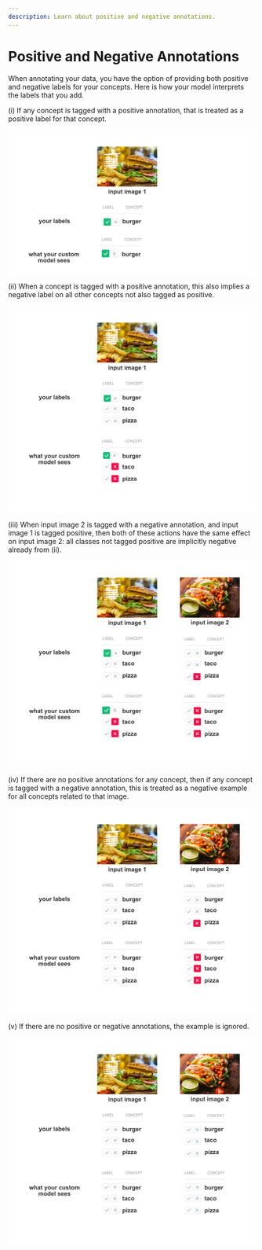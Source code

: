 ```yaml
---
description: Learn about positive and negative annotations.
---
```


# Positive and Negative Annotations

When annotating your data, you have the option of providing both positive and negative labels for your concepts. Here is how your model interprets the labels that you add.

\(i\) If any concept is tagged with a positive annotation, that is treated as a positive label for that concept.

![](../../.gitbook/assets/annotation_i.jpg)

\(ii\) When a concept is tagged with a positive annotation, this also implies a negative label on all other concepts not also tagged as positive.

![](../../.gitbook/assets/annotation_ii.jpg)

\(iii\) When input image 2 is tagged with a negative annotation, and input image 1 is tagged positive, then both of these actions have the same effect on input image 2: all classes not tagged positive are implicitly negative already from \(ii\).

![](../../.gitbook/assets/annotation_iii.jpg)

\(iv\) If there are no positive annotations for any concept, then if any concept is tagged with a negative annotation, this is treated as a negative example for all concepts related to that image.

![](../../.gitbook/assets/annotation_iv.jpg)

\(v\) If there are no positive or negative annotations, the example is ignored.

![](../../.gitbook/assets/annotation_v.jpg)

